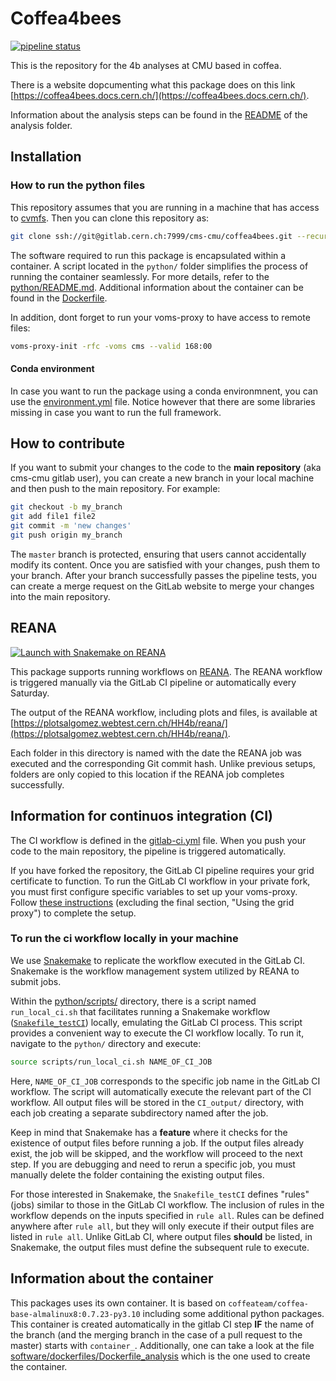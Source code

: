 # Coffea4bees

[![pipeline status](https://gitlab.cern.ch/cms-cmu/coffea4bees/badges/master/pipeline.svg)](https://gitlab.cern.ch/cms-cmu/coffea4bees/-/commits/master)

This is the repository for the 4b analyses at CMU based in coffea.

There is a website dopcumenting what this package does on this link [https://coffea4bees.docs.cern.ch/](https://coffea4bees.docs.cern.ch/).

Information about the analysis steps can be found in the [README](python/analysis/README.md) of the analysis folder.

## Installation

### How to run the python files

This repository assumes that you are running in a machine that has access to [cvmfs](https://cernvm.cern.ch/fs/). Then you can clone this repository as:

```bash
git clone ssh://git@gitlab.cern.ch:7999/cms-cmu/coffea4bees.git --recursive
```

The software required to run this package is encapsulated within a container. A script located in the `python/` folder simplifies the process of running the container seamlessly. For more details, refer to the [python/README.md](python/README.md). Additional information about the container can be found in the [Dockerfile](Dockerfile).

In addition, dont forget to run your voms-proxy to have access to remote files:

```bash
voms-proxy-init -rfc -voms cms --valid 168:00
```

#### Conda environment

In case you want to run the package using a conda environmnent, you can use the [environment.yml](environment.yml) file. Notice however that there are some libraries missing in case you want to run the full framework.

## How to contribute

If you want to submit your changes to the code to the **main repository** (aka cms-cmu gitlab user), you can create a new branch in your local machine and then push to the main repository. For example:

```bash
git checkout -b my_branch
git add file1 file2
git commit -m 'new changes'
git push origin my_branch
```

The `master` branch is protected, ensuring that users cannot accidentally modify its content. Once you are satisfied with your changes, push them to your branch. After your branch successfully passes the pipeline tests, you can create a merge request on the GitLab website to merge your changes into the main repository.

## REANA

[![Launch with Snakemake on REANA](https://www.reana.io/static/img/badges/launch-on-reana.svg)]($https://reana.cern.ch/launch?name=Coffea4bees&specification=reana.yml&url=https%3A%2F%2Fgitlab.cern.ch%2Fcms-cmu%2Fcoffea4bees)

This package supports running workflows on [REANA](https://reana.cern.ch/). The REANA workflow is triggered manually via the GitLab CI pipeline or automatically every Saturday.

The output of the REANA workflow, including plots and files, is available at [https://plotsalgomez.webtest.cern.ch/HH4b/reana/](https://plotsalgomez.webtest.cern.ch/HH4b/reana/).

Each folder in this directory is named with the date the REANA job was executed and the corresponding Git commit hash. Unlike previous setups, folders are only copied to this location if the REANA job completes successfully.

## Information for continuos integration (CI)

The CI workflow is defined in the [gitlab-ci.yml](.gitlab-ci.yml) file. When you push your code to the main repository, the pipeline is triggered automatically.

If you have forked the repository, the GitLab CI pipeline requires your grid certificate to function. To run the GitLab CI workflow in your private fork, you must first configure specific variables to set up your voms-proxy. Follow [these instructions](https://awesome-workshop.github.io/gitlab-cms/03-vomsproxy/index.html) (excluding the final section, "Using the grid proxy") to complete the setup.

### To run the ci workflow locally in your machine

We use [Snakemake](https://snakemake.readthedocs.io/en/stable/) to replicate the workflow executed in the GitLab CI. Snakemake is the workflow management system utilized by REANA to submit jobs.

Within the [python/scripts/](python/scripts/) directory, there is a script named `run_local_ci.sh` that facilitates running a Snakemake workflow ([`Snakefile_testCI`](python/workflows/Snakefile_testCI)) locally, emulating the GitLab CI process. This script provides a convenient way to execute the CI workflow locally. To run it, navigate to the `python/` directory and execute:

```bash
source scripts/run_local_ci.sh NAME_OF_CI_JOB
```

Here, `NAME_OF_CI_JOB` corresponds to the specific job name in the GitLab CI workflow. The script will automatically execute the relevant part of the CI workflow. All output files will be stored in the `CI_output/` directory, with each job creating a separate subdirectory named after the job.

Keep in mind that Snakemake has a **feature** where it checks for the existence of output files before running a job. If the output files already exist, the job will be skipped, and the workflow will proceed to the next step. If you are debugging and need to rerun a specific job, you must manually delete the folder containing the existing output files.

For those interested in Snakemake, the `Snakefile_testCI` defines "rules" (jobs) similar to those in the GitLab CI workflow. The inclusion of rules in the workflow depends on the inputs specified in `rule all`. Rules can be defined anywhere after `rule all`, but they will only execute if their output files are listed in `rule all`. Unlike GitLab CI, where output files **should** be listed, in Snakemake, the output files must define the subsequent rule to execute.

## Information about the container

This packages uses its own container. It is based on `coffeateam/coffea-base-almalinux8:0.7.23-py3.10` including some additional python packages. This container is created automatically in the gitlab CI step **IF** the name of the branch (and the merging branch in the case of a pull request to the master) starts with `container_`. Additionally, one can take a look at the file [software/dockerfiles/Dockerfile_analysis](software/dockerfiles/Dockerfile_analysis) which is the one used to create the container.
